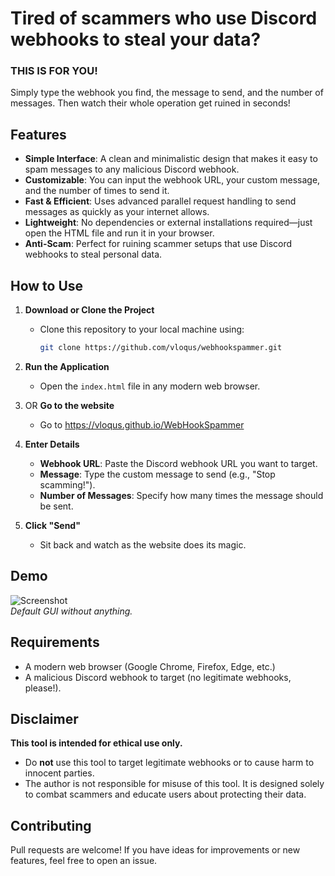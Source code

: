 # Tired of scammers who use Discord webhooks to steal your data?  

### THIS IS FOR YOU!  
Simply type the webhook you find, the message to send, and the number of messages. Then watch their whole operation get ruined in seconds!  

## Features  
- **Simple Interface**: A clean and minimalistic design that makes it easy to spam messages to any malicious Discord webhook.  
- **Customizable**: You can input the webhook URL, your custom message, and the number of times to send it.  
- **Fast & Efficient**: Uses advanced parallel request handling to send messages as quickly as your internet allows.  
- **Lightweight**: No dependencies or external installations required—just open the HTML file and run it in your browser.  
- **Anti-Scam**: Perfect for ruining scammer setups that use Discord webhooks to steal personal data.  

## How to Use  
1. **Download or Clone the Project**  
   - Clone this repository to your local machine using:  
     ```bash
     git clone https://github.com/vloqus/webhookspammer.git
     ```  

2. **Run the Application**  
   - Open the `index.html` file in any modern web browser.  

3. OR **Go to the website**
   - Go to https://vloqus.github.io/WebHookSpammer

5. **Enter Details**  
   - **Webhook URL**: Paste the Discord webhook URL you want to target.  
   - **Message**: Type the custom message to send (e.g., "Stop scamming!").  
   - **Number of Messages**: Specify how many times the message should be sent.  

6. **Click "Send"**  
   - Sit back and watch as the website does its magic.  

## Demo  
![Screenshot](https://cdn.discordapp.com/attachments/1262893781510787073/1321234994588422184/ygl9bGw.png?ex=676c7f7a&is=676b2dfa&hm=99b4fdbceecd5f5b93f167e6eb6662548cf01f8890a5eedec75b32e60b33e24e&)  
*Default GUI without anything.*  

## Requirements  
- A modern web browser (Google Chrome, Firefox, Edge, etc.)  
- A malicious Discord webhook to target (no legitimate webhooks, please!).  

## Disclaimer  
**This tool is intended for ethical use only.**  
- Do **not** use this tool to target legitimate webhooks or to cause harm to innocent parties.  
- The author is not responsible for misuse of this tool. It is designed solely to combat scammers and educate users about protecting their data.  

## Contributing  
Pull requests are welcome! If you have ideas for improvements or new features, feel free to open an issue. 
